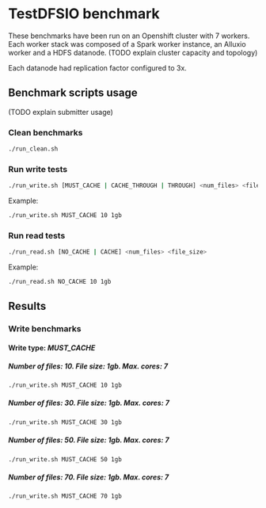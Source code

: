 # TestDFSIO benchmark

These benchmarks have been run on an Openshift cluster with 7 workers. Each worker stack was composed of a Spark worker instance, an Alluxio
worker and a HDFS datanode. (TODO explain cluster capacity and topology)

Each datanode had replication factor configured to 3x.

## Benchmark scripts usage

(TODO explain submitter usage)

### Clean benchmarks

```bash
./run_clean.sh
```

### Run write tests

```bash
./run_write.sh [MUST_CACHE | CACHE_THROUGH | THROUGH] <num_files> <file_size>
```

Example:

```bash
./run_write.sh MUST_CACHE 10 1gb
```

### Run read tests

```bash
./run_read.sh [NO_CACHE | CACHE] <num_files> <file_size>
```

Example:

```bash
./run_read.sh NO_CACHE 10 1gb
```

## Results

### Write benchmarks

#### Write type: *MUST_CACHE*

##### Number of files: 10. File size: 1gb. Max. cores: 7

```bash
./run_write.sh MUST_CACHE 10 1gb
```

##### Number of files: 30. File size: 1gb. Max. cores: 7

```bash
./run_write.sh MUST_CACHE 30 1gb
```

##### Number of files: 50. File size: 1gb. Max. cores: 7

```bash
./run_write.sh MUST_CACHE 50 1gb
```

##### Number of files: 70. File size: 1gb. Max. cores: 7

```bash
./run_write.sh MUST_CACHE 70 1gb
```
